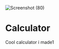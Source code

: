 ![Screenshot (80)](https://user-images.githubusercontent.com/90347734/142734999-e9da4abb-76cb-4a9b-ab72-bf32d316db12.png)
# Calculator
Cool calculator i made1
